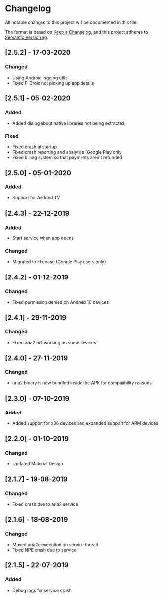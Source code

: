 # Changelog
All notable changes to this project will be documented in this file.

The format is based on [Keep a Changelog](https://keepachangelog.com/en/1.0.0/),
and this project adheres to [Semantic Versioning](https://semver.org/spec/v2.0.0.html).

## [2.5.2] - 17-03-2020
### Changed
- Using Android logging utils
- Fixed F-Droid not picking up app details


## [2.5.1] - 05-02-2020
### Added
- Added dialog about native libraries not being extracted

### Fixed
- Fixed crash at startup
- Fixed crash reporting and analytics (Google Play only)
- Fixed billing system so that payments aren't refunded


## [2.5.0] - 05-01-2020
### Added
- Support for Android TV


## [2.4.3] - 22-12-2019
### Added
- Start service when app opens

### Changed
- Migrated to Firebase (Google Play users only)


## [2.4.2] - 01-12-2019
### Changed
- Fixed permission denied on Android 10 devices


## [2.4.1] - 29-11-2019
### Changed
- Fixed aria2 not working on some devices


## [2.4.0] - 27-11-2019
### Changed
- aria2 binary is now bundled inside the APK for compatibility reasons


## [2.3.0] - 07-10-2019
### Added
- Added support for x86 devices and expanded support for ARM devices


## [2.2.0] - 01-10-2019
### Changed
- Updated Material Design


## [2.1.7] - 19-08-2019
### Changed
- Fixed crash due to aria2 service


## [2.1.6] - 18-08-2019
### Changed
- Moved aria2c execution on service thread 
- Fixed NPE crash due to service


## [2.1.5] - 22-07-2019
### Added
- Debug logs for service crash